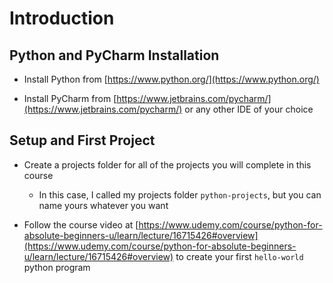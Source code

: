 # Introduction

## Python and PyCharm Installation

- Install Python from [https://www.python.org/](https://www.python.org/)

- Install PyCharm from [https://www.jetbrains.com/pycharm/](https://www.jetbrains.com/pycharm/) or any other IDE of your choice

## Setup and First Project

- Create a projects folder for all of the projects you will complete in this course

    - In this case, I called my projects folder ```python-projects```, but you can name yours whatever you want

- Follow the course video at [https://www.udemy.com/course/python-for-absolute-beginners-u/learn/lecture/16715426#overview](https://www.udemy.com/course/python-for-absolute-beginners-u/learn/lecture/16715426#overview) to create your first ```hello-world``` python program